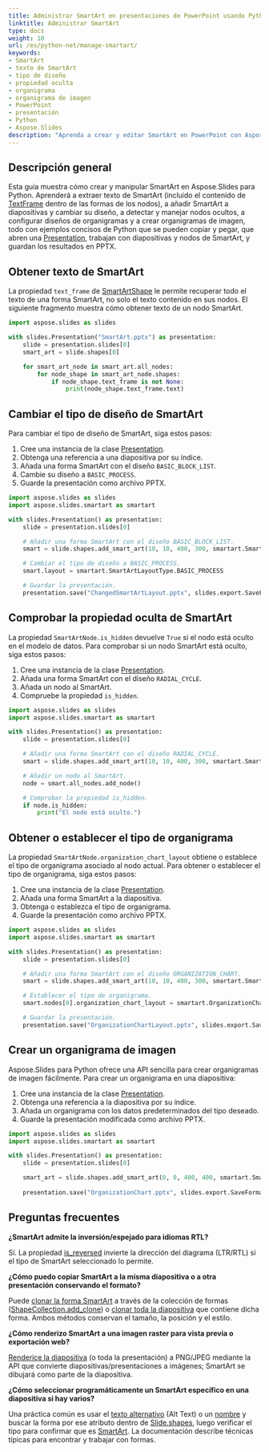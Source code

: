 ```yaml
---
title: Administrar SmartArt en presentaciones de PowerPoint usando Python
linktitle: Administrar SmartArt
type: docs
weight: 10
url: /es/python-net/manage-smartart/
keywords:
- SmartArt
- texto de SmartArt
- tipo de diseño
- propiedad oculta
- organigrama
- organigrama de imagen
- PowerPoint
- presentación
- Python
- Aspose.Slides
description: "Aprenda a crear y editar SmartArt en PowerPoint con Aspose.Slides para Python mediante .NET usando ejemplos de código claros que aceleran el diseño de diapositivas y la automatización."
---
```


## **Descripción general**

Esta guía muestra cómo crear y manipular SmartArt en Aspose.Slides para Python. Aprenderá a extraer texto de SmartArt (incluido el contenido de [TextFrame](https://reference.aspose.com/slides/python-net/aspose.slides/textframe/) dentro de las formas de los nodos), a añadir SmartArt a diapositivas y cambiar su diseño, a detectar y manejar nodos ocultos, a configurar diseños de organigramas y a crear organigramas de imagen, todo con ejemplos concisos de Python que se pueden copiar y pegar, que abren una [Presentation](https://reference.aspose.com/slides/python-net/aspose.slides/presentation/), trabajan con diapositivas y nodos de SmartArt, y guardan los resultados en PPTX. 

## **Obtener texto de SmartArt**

La propiedad `text_frame` de [SmartArtShape](https://reference.aspose.com/slides/python-net/aspose.slides.smartart/smartartshape/) le permite recuperar todo el texto de una forma SmartArt, no solo el texto contenido en sus nodos. El siguiente fragmento muestra cómo obtener texto de un nodo SmartArt.

```py
import aspose.slides as slides

with slides.Presentation("SmartArt.pptx") as presentation:
    slide = presentation.slides[0]
    smart_art = slide.shapes[0]

    for smart_art_node in smart_art.all_nodes:
        for node_shape in smart_art_node.shapes:
            if node_shape.text_frame is not None:
                print(node_shape.text_frame.text)
```

## **Cambiar el tipo de diseño de SmartArt**

Para cambiar el tipo de diseño de SmartArt, siga estos pasos:

1. Cree una instancia de la clase [Presentation](https://reference.aspose.com/slides/python-net/aspose.slides/presentation/).
1. Obtenga una referencia a una diapositiva por su índice.
1. Añada una forma SmartArt con el diseño `BASIC_BLOCK_LIST`.
1. Cambie su diseño a `BASIC_PROCESS`.
1. Guarde la presentación como archivo PPTX.

```py
import aspose.slides as slides
import aspose.slides.smartart as smartart

with slides.Presentation() as presentation:
    slide = presentation.slides[0]

    # Añadir una forma SmartArt con el diseño BASIC_BLOCK_LIST.
    smart = slide.shapes.add_smart_art(10, 10, 400, 300, smartart.SmartArtLayoutType.BASIC_BLOCK_LIST)

    # Cambiar el tipo de diseño a BASIC_PROCESS.
    smart.layout = smartart.SmartArtLayoutType.BASIC_PROCESS

    # Guardar la presentación.
    presentation.save("ChangedSmartArtLayout.pptx", slides.export.SaveFormat.PPTX)
```

## **Comprobar la propiedad oculta de SmartArt**

La propiedad `SmartArtNode.is_hidden` devuelve `True` si el nodo está oculto en el modelo de datos. Para comprobar si un nodo SmartArt está oculto, siga estos pasos:

1. Cree una instancia de la clase [Presentation](https://reference.aspose.com/slides/python-net/aspose.slides/presentation/).
1. Añada una forma SmartArt con el diseño `RADIAL_CYCLE`.
1. Añada un nodo al SmartArt.
1. Compruebe la propiedad `is_hidden`.

```py
import aspose.slides as slides
import aspose.slides.smartart as smartart

with slides.Presentation() as presentation:
    slide = presentation.slides[0]

    # Añadir una forma SmartArt con el diseño RADIAL_CYCLE.
    smart = slide.shapes.add_smart_art(10, 10, 400, 300, smartart.SmartArtLayoutType.RADIAL_CYCLE)

    # Añadir un nodo al SmartArt.
    node = smart.all_nodes.add_node()

    # Comprobar la propiedad is_hidden.
    if node.is_hidden:
        print("El nodo está oculto.")
```

## **Obtener o establecer el tipo de organigrama**

La propiedad `SmartArtNode.organization_chart_layout` obtiene o establece el tipo de organigrama asociado al nodo actual. Para obtener o establecer el tipo de organigrama, siga estos pasos:

1. Cree una instancia de la clase [Presentation](https://reference.aspose.com/slides/python-net/aspose.slides/presentation/).
1. Añada una forma SmartArt a la diapositiva.
1. Obtenga o establezca el tipo de organigrama.
1. Guarde la presentación como archivo PPTX.

```py
import aspose.slides as slides
import aspose.slides.smartart as smartart

with slides.Presentation() as presentation:
    slide = presentation.slides[0]

    # Añadir una forma SmartArt con el diseño ORGANIZATION_CHART.
    smart = slide.shapes.add_smart_art(10, 10, 400, 300, smartart.SmartArtLayoutType.ORGANIZATION_CHART)

    # Establecer el tipo de organigrama.
    smart.nodes[0].organization_chart_layout = smartart.OrganizationChartLayoutType.LEFT_HANGING

    # Guardar la presentación.
    presentation.save("OrganizationChartLayout.pptx", slides.export.SaveFormat.PPTX)
```

## **Crear un organigrama de imagen**

Aspose.Slides para Python ofrece una API sencilla para crear organigramas de imagen fácilmente. Para crear un organigrama en una diapositiva:

1. Cree una instancia de la clase [Presentation](https://reference.aspose.com/slides/python-net/aspose.slides/presentation/).
1. Obtenga una referencia a la diapositiva por su índice.
1. Añada un organigrama con los datos predeterminados del tipo deseado.
1. Guarde la presentación modificada como archivo PPTX.

```py
import aspose.slides as slides
import aspose.slides.smartart as smartart

with slides.Presentation() as presentation:
    slide = presentation.slides[0]

    smart_art = slide.shapes.add_smart_art(0, 0, 400, 400, smartart.SmartArtLayoutType.PICTURE_ORGANIZATION_CHART)
    
    presentation.save("OrganizationChart.pptx", slides.export.SaveFormat.PPTX)
```

## **Preguntas frecuentes**

**¿SmartArt admite la inversión/espejado para idiomas RTL?**

Sí. La propiedad [is_reversed](https://reference.aspose.com/slides/python-net/aspose.slides.smartart/smartart/is_reversed/) invierte la dirección del diagrama (LTR/RTL) si el tipo de SmartArt seleccionado lo permite.

**¿Cómo puedo copiar SmartArt a la misma diapositiva o a otra presentación conservando el formato?**

Puede [clonar la forma SmartArt](/slides/es/python-net/shape-manipulations/) a través de la colección de formas ([ShapeCollection.add_clone](https://reference.aspose.com/slides/python-net/aspose.slides/shapecollection/add_clone/)) o [clonar toda la diapositiva](/slides/es/python-net/clone-slides/) que contiene dicha forma. Ambos métodos conservan el tamaño, la posición y el estilo.

**¿Cómo renderizo SmartArt a una imagen raster para vista previa o exportación web?**

[Renderice la diapositiva](/slides/es/python-net/convert-powerpoint-to-png/) (o toda la presentación) a PNG/JPEG mediante la API que convierte diapositivas/presentaciones a imágenes; SmartArt se dibujará como parte de la diapositiva.

**¿Cómo seleccionar programáticamente un SmartArt específico en una diapositiva si hay varios?**

Una práctica común es usar el [texto alternativo](https://reference.aspose.com/slides/python-net/aspose.slides.smartart/smartart/alternative_text/) (Alt Text) o un [nombre](https://reference.aspose.com/slides/python-net/aspose.slides.smartart/smartart/name/) y buscar la forma por ese atributo dentro de [Slide.shapes](https://reference.aspose.com/slides/python-net/aspose.slides/slide/shapes/), luego verificar el tipo para confirmar que es [SmartArt](https://reference.aspose.com/slides/python-net/aspose.slides.smartart/smartart/). La documentación describe técnicas típicas para encontrar y trabajar con formas.